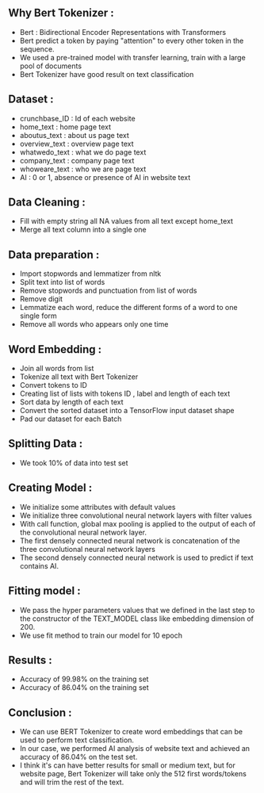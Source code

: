 ## Why Bert Tokenizer :

- Bert : Bidirectional Encoder Representations with Transformers
- Bert predict a token by paying "attention" to every other token in the sequence.
- We used a pre-trained model with transfer learning, train with a large pool of documents
- Bert Tokenizer have good result on text classification

## Dataset :

 - crunchbase_ID : Id of each website
 - home_text : home page text 
 - aboutus_text : about us page text
 - overview_text : overview page text
 - whatwedo_text : what we do page text
 - company_text : company page text
 - whoweare_text : who we are page text
 - AI : 0 or 1, absence or presence of AI in website text
 
## Data Cleaning :

 - Fill with empty string all NA values from all text except home_text
 - Merge all text column into a single one

## Data preparation : 

 - Import stopwords and lemmatizer from nltk
 - Split text into list of words
 - Remove stopwords and punctuation from list of words
 - Remove digit
 - Lemmatize each word, reduce the different forms of a word to one single form
 - Remove all words who appears only one time

## Word Embedding :

 - Join all words from list
 - Tokenize all text with Bert Tokenizer
 - Convert tokens to ID
 - Creating list of lists with tokens ID , label and length of each text
 - Sort data by length of each text
 - Convert the sorted dataset into a TensorFlow input dataset shape
 - Pad our dataset for each Batch

## Splitting Data :

- We took 10% of data into test set

## Creating Model :

- We initialize some attributes with default values
- We initialize three convolutional neural network layers with filter values
- With call function, global max pooling is applied to the output of each of the convolutional neural network layer.
- The first densely connected neural network is concatenation of the three convolutional neural network layers
- The second densely connected neural network is used to predict if text contains AI.

## Fitting model :
- We pass the hyper parameters values that we defined in the last step to the constructor of the TEXT_MODEL class like embedding dimension of 200.
- We use fit method to train our model for 10 epoch 

## Results :
- Accuracy of 99.98% on the training set
- Accuracy of 86.04% on the training set

## Conclusion :

- We can use BERT Tokenizer to create word embeddings that can be used to perform text classification.
- In our case, we performed AI analysis of website text and achieved an accuracy of 86.04% on the test set.
- I think it's can have better results for small or medium text, but for website page, Bert Tokenizer will take only the 512 first words/tokens and will trim the rest of the text.
